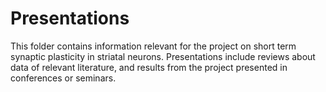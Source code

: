 # Presentations

This folder contains information relevant for the project on short term synaptic plasticity in striatal neurons. Presentations include reviews about data of relevant literature, and results from the project presented in conferences or seminars.
